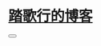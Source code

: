 # [踏歌行的博客](https://www.runoob.com)
<html>
<button onclick="alert('欢迎来到我的blog');window.location.href='./html/test.html'"></button>
</html>